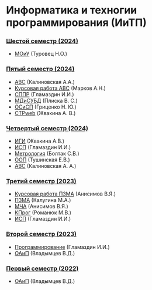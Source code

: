 # Информатика и техногии программирования (ИиТП)

### [Шестой семестр (2024)](https://github.com/JankLumin/BSUIR-Labs/tree/semester-6)

- [МОиУ](https://github.com/JankLumin/BSUIR-Labs/tree/semester-6/MOiU) (Туровец Н.О.)

### [Пятый семестр (2024)](https://github.com/JankLumin/BSUIR-Labs/tree/semester-5)

- [АВС](https://github.com/JankLumin/BSUIR-Labs/tree/semester-5/AVS) (Калиновская А.А.)
- [Курсовая работа АВС](https://github.com/JankLumin/BSUIR-Labs/tree/semester-5/AVS/Course_work) (Марков А.Н.)
- [СППР](https://github.com/JankLumin/BSUIR-Labs/tree/semester-5/SPPR/) (Гламаздин И.И.)
- [МДиСУБД](https://github.com/JankLumin/BSUIR-Labs/tree/semester-5/MDSYBD) (Плиска В. С.)
- [ОСиСП](https://github.com/JankLumin/BSUIR-Labs/tree/semester-5/OSISP) (Гриценко Н. Ю.)
- [СТРweb](https://github.com/JankLumin/BSUIR-Labs/tree/semester-5/STRweb) (Жвакина А. В.)

### [Четвертый семестр (2024)](https://github.com/JankLumin/BSUIR-Labs/tree/semester-4)

- [ИГИ](https://github.com/JankLumin/BSUIR-Labs/tree/semester-4/IGI) (Жвакина А.В.)
- [ИСП](https://github.com/JankLumin/BSUIR-Labs/tree/semester-4/ISP) (Гламаздин И.И.)
- [Метрология](https://github.com/JankLumin/BSUIR-Labs/tree/semester-4/Metrology) (Болтак С.В.)
- [ООП](https://github.com/JankLumin/BSUIR-Labs/tree/semester-4/OOP) (Тушинская Е.В.)
- [АВС](https://github.com/JankLumin/BSUIR-Labs/tree/semester-4/ABC) (Калиновская А. А.)

### [Третий семестр (2023)](https://github.com/JankLumin/BSUIR-Labs/tree/semester-3)

- [Курсовая работа ПЗМА](https://github.com/JankLumin/BSUIR-Labs/tree/semester-3/PZMA/%20course_work) (Анисимов В.Я.)
- [ПЗМА](https://github.com/JankLumin/BSUIR-Labs/tree/semester-3/PZMA) (Калугина М.А.)
- [МЧА](https://github.com/JankLumin/BSUIR-Labs/tree/semester-3/MCHA) (Анисимов В.Я.)
- [КПрог](https://github.com/JankLumin/BSUIR-Labs/tree/semester-3/KProg) (Романюк М.В.)
- [ИСП](https://github.com/JankLumin/BSUIR-Labs/tree/semester-3/ISP) (Гламаздин И.И.)

### [Второй семестр (2023)](https://github.com/JankLumin/BSUIR-Labs/tree/semester-2)

- [Программирование](https://github.com/JankLumin/BSUIR-Labs/tree/semester-2/Programming) (Гламаздин И.И.)
- [ОАиП](https://github.com/JankLumin/BSUIR-Labs/tree/semester-2/OAIP) (Владымцев В.Д.)

### [Первый семестр (2022)](https://github.com/JankerPlay/BSUIR-Labs/tree/semester-1)

- [ОАиП](https://github.com/JankLumin/BSUIR-Labs/tree/semester-1/OAIP) (Владымцев В.Д.)
